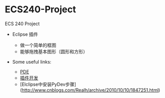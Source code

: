 ECS240-Project
==============

ECS 240 Project

+ Eclipse 插件
	- 做一个简单的框图
    - 能够拖拽基本图形（圆形和方形）

+ Some useful links:
	- [PDE](http://www.eclipse.org/pde/)
	- [插件开发](http://www.cnblogs.com/liuzhuo/category/257208.html)
	- [Elclipse中安装PyDev步骤] (http://www.cnblogs.com/Realh/archive/2010/10/10/1847251.html)